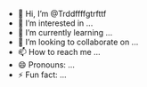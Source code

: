 - 👋 Hi, I’m @Trddffffgtrfttf
- 👀 I’m interested in ...
- 🌱 I’m currently learning ...
- 💞️ I’m looking to collaborate on ...
- 📫 How to reach me ...
- 😄 Pronouns: ...
- ⚡ Fun fact: ...

<!---
Trddffffgtrfttf/Trddffffgtrfttf is a ✨ special ✨ repository because its `README.md` (this file) appears on your GitHub profile.
You can click the Preview link to take a look at your changes.
--->
